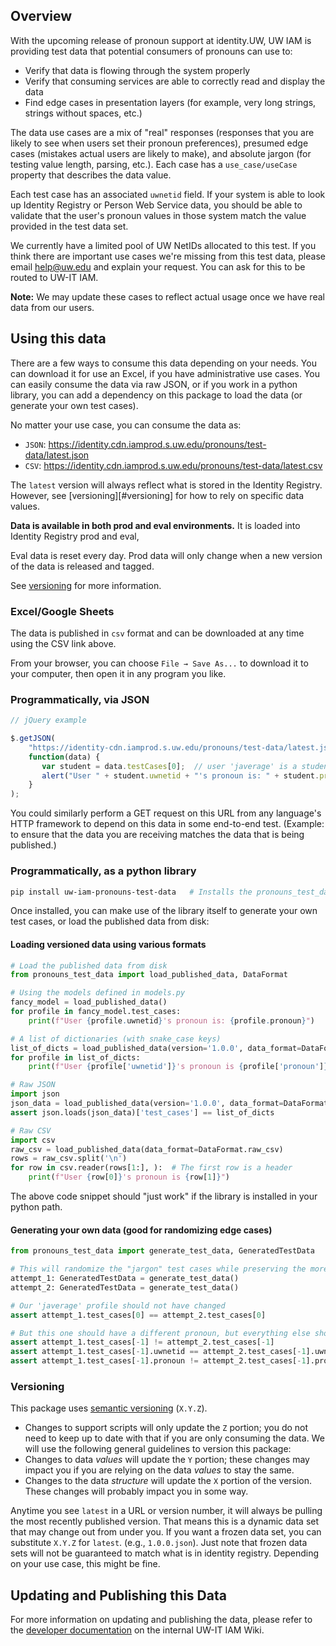 ## Overview

With the upcoming release of pronoun support at identity.UW, UW IAM is providing
test data that potential consumers of pronouns can use to:

- Verify that data is flowing through the system properly
- Verify that consuming services are able to correctly read and display the data
- Find edge cases in presentation layers (for example, very long strings, strings 
  without spaces, etc.)
  
The data use cases are a mix of "real" responses (responses that you are likely to 
see when users set their pronoun preferences), presumed edge cases (mistakes actual 
users are likely to make), and absolute jargon 
(for testing value length, parsing, etc.). Each case has a `use_case/useCase` 
property that describes the data value.

Each test case has an associated `uwnetid` field. If your system is able to look up 
Identity Registry or Person Web Service data, you should be able to validate that 
the user's pronoun values in those system match the value provided in the test data 
set. 

We currently have a limited pool of UW NetIDs allocated to this test. If you think 
there are important use cases we're missing from this test data, please email 
[help@uw.edu](mailto:help@uw.edu?subject=UW-IT+IAM+Pronouns+Test+Data+Request) and 
explain your request. You can ask for this to be routed to UW-IT IAM.

**Note:** We may update these cases to reflect actual usage once we have real data 
from our users.

## Using this data

There are a few ways to consume this data depending on your needs. You can download 
it for use an Excel, if you have administrative use cases. You can easily consume the 
data via raw JSON, or if you work in a python library, you can add a dependency on 
this package to load the data (or generate your own test cases).

No matter your use case, you can consume the data as:

- `JSON`: https://identity.cdn.iamprod.s.uw.edu/pronouns/test-data/latest.json
- `CSV`: https://identity.cdn.iamprod.s.uw.edu/pronouns/test-data/latest.csv

The `latest` version will always reflect what is stored in the Identity Registry.
However, see [versioning][#versioning] for how to rely on specific data values.


**Data is available in both prod and eval environments.** It is loaded into Identity 
Registry prod and eval, 

Eval data is reset every day. 
Prod data will only change when a new version of the data is released and tagged. 

See [versioning](#versioning) for more information.

### Excel/Google Sheets

The data is published in `csv` format and can be downloaded at any time using the 
CSV link above.

From your browser, you can choose `File → Save As...` to download it to your 
computer, then open it in any program you like. 

### Programmatically, via JSON


```javascript
// jQuery example

$.getJSON(
    "https://identity-cdn.iamprod.s.uw.edu/pronouns/test-data/latest.json",
    function(data) {
       var student = data.testCases[0];  // user 'javerage' is a student profile.
       alert("User " + student.uwnetid + "'s pronoun is: " + student.pronoun); 
    } 
);
```

You could similarly perform a GET request on this URL from any language's HTTP 
framework to depend on this data in some end-to-end test. (Example: to ensure that 
the data you are receiving matches the data that is being published.)

### Programmatically, as a python library

```bash
pip install uw-iam-pronouns-test-data   # Installs the pronouns_test_data  module.
```

Once installed, you can make use of the library itself to generate your own test cases,
or load the published data from disk:


#### Loading versioned data using various formats

```python
# Load the published data from disk
from pronouns_test_data import load_published_data, DataFormat

# Using the models defined in models.py
fancy_model = load_published_data()
for profile in fancy_model.test_cases:
    print(f"User {profile.uwnetid}'s pronoun is: {profile.pronoun}")

# A list of dictionaries (with snake_case keys)
list_of_dicts = load_published_data(version='1.0.0', data_format=DataFormat.dict_list)
for profile in list_of_dicts:
    print(f"User {profile['uwnetid']}'s pronoun is {profile['pronoun']}")

# Raw JSON
import json
json_data = load_published_data(version='1.0.0', data_format=DataFormat.raw_json)
assert json.loads(json_data)['test_cases'] == list_of_dicts

# Raw CSV
import csv
raw_csv = load_published_data(data_format=DataFormat.raw_csv)
rows = raw_csv.split('\n')
for row in csv.reader(rows[1:], ):  # The first row is a header
    print(f"User {row[0]}'s pronoun is {row[1]}")
```

The above code snippet should "just work" if the library is installed in your 
python path.

#### Generating your own data (good for randomizing edge cases)

```python
from pronouns_test_data import generate_test_data, GeneratedTestData

# This will randomize the "jargon" test cases while preserving the more curated cases.
attempt_1: GeneratedTestData = generate_test_data()  
attempt_2: GeneratedTestData = generate_test_data()

# Our 'javerage' profile should not have changed
assert attempt_1.test_cases[0] == attempt_2.test_cases[0]

# But this one should have a different pronoun, but everything else should be the same.
assert attempt_1.test_cases[-1] != attempt_2.test_cases[-1]
assert attempt_1.test_cases[-1].uwnetid == attempt_2.test_cases[-1].uwnetid
assert attempt_1.test_cases[-1].pronoun != attempt_2.test_cases[-1].pronoun
```

### Versioning

This package uses [semantic versioning] (`X.Y.Z`).

- Changes to support scripts will only update the `Z` portion; you do not need to keep
up to date with that if you are only consuming the data. We will use the following 
general guidelines to version this package:
- Changes to data _values_ will update the `Y` portion; these changes may impact you
if you are relying on the data _values_ to stay the same.
- Changes to the data _structure_ will update the `X` portion of the version. These
changes will probably impact you in some way.

Anytime you see `latest` in a URL or version number, it will always be pulling the
most recently published version. That means this is a dynamic data set that may
change out from under you. If you want a frozen data set,
you can substitute `X.Y.Z` for `latest`. (e.g., `1.0.0.json`). Just note that frozen
data sets will not be guaranteed to match what is in identity registry. Depending on
your use case, this might be fine.

## Updating and Publishing this Data

For more information on updating and publishing the data, please refer to the 
[developer documentation] on the internal UW-IT IAM Wiki.


[developer documentation]: https://wiki.cac.washington.edu/display/SMW/UW+IAM+Pronouns+Test+Data
[semantic versioning]: https://www.semver.org
